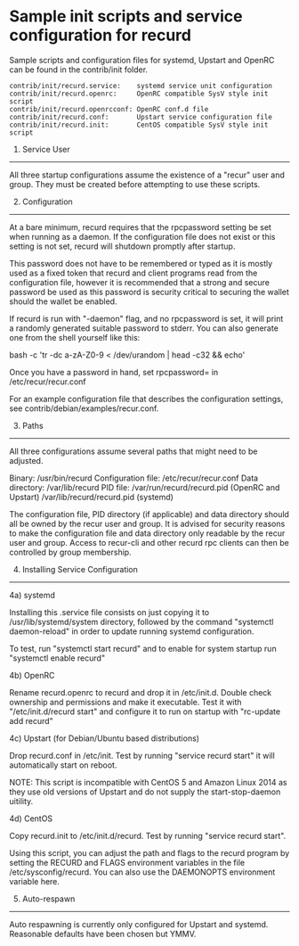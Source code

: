 Sample init scripts and service configuration for recurd
==========================================================

Sample scripts and configuration files for systemd, Upstart and OpenRC
can be found in the contrib/init folder.

    contrib/init/recurd.service:    systemd service unit configuration
    contrib/init/recurd.openrc:     OpenRC compatible SysV style init script
    contrib/init/recurd.openrcconf: OpenRC conf.d file
    contrib/init/recurd.conf:       Upstart service configuration file
    contrib/init/recurd.init:       CentOS compatible SysV style init script

1. Service User
---------------------------------

All three startup configurations assume the existence of a "recur" user
and group.  They must be created before attempting to use these scripts.

2. Configuration
---------------------------------

At a bare minimum, recurd requires that the rpcpassword setting be set
when running as a daemon.  If the configuration file does not exist or this
setting is not set, recurd will shutdown promptly after startup.

This password does not have to be remembered or typed as it is mostly used
as a fixed token that recurd and client programs read from the configuration
file, however it is recommended that a strong and secure password be used
as this password is security critical to securing the wallet should the
wallet be enabled.

If recurd is run with "-daemon" flag, and no rpcpassword is set, it will
print a randomly generated suitable password to stderr.  You can also
generate one from the shell yourself like this:

bash -c 'tr -dc a-zA-Z0-9 < /dev/urandom | head -c32 && echo'

Once you have a password in hand, set rpcpassword= in /etc/recur/recur.conf

For an example configuration file that describes the configuration settings,
see contrib/debian/examples/recur.conf.

3. Paths
---------------------------------

All three configurations assume several paths that might need to be adjusted.

Binary:              /usr/bin/recurd
Configuration file:  /etc/recur/recur.conf
Data directory:      /var/lib/recurd
PID file:            /var/run/recurd/recurd.pid (OpenRC and Upstart)
                     /var/lib/recurd/recurd.pid (systemd)

The configuration file, PID directory (if applicable) and data directory
should all be owned by the recur user and group.  It is advised for security
reasons to make the configuration file and data directory only readable by the
recur user and group.  Access to recur-cli and other recurd rpc clients
can then be controlled by group membership.

4. Installing Service Configuration
-----------------------------------

4a) systemd

Installing this .service file consists on just copying it to
/usr/lib/systemd/system directory, followed by the command
"systemctl daemon-reload" in order to update running systemd configuration.

To test, run "systemctl start recurd" and to enable for system startup run
"systemctl enable recurd"

4b) OpenRC

Rename recurd.openrc to recurd and drop it in /etc/init.d.  Double
check ownership and permissions and make it executable.  Test it with
"/etc/init.d/recurd start" and configure it to run on startup with
"rc-update add recurd"

4c) Upstart (for Debian/Ubuntu based distributions)

Drop recurd.conf in /etc/init.  Test by running "service recurd start"
it will automatically start on reboot.

NOTE: This script is incompatible with CentOS 5 and Amazon Linux 2014 as they
use old versions of Upstart and do not supply the start-stop-daemon uitility.

4d) CentOS

Copy recurd.init to /etc/init.d/recurd. Test by running "service recurd start".

Using this script, you can adjust the path and flags to the recurd program by
setting the RECURD and FLAGS environment variables in the file
/etc/sysconfig/recurd. You can also use the DAEMONOPTS environment variable here.

5. Auto-respawn
-----------------------------------

Auto respawning is currently only configured for Upstart and systemd.
Reasonable defaults have been chosen but YMMV.
